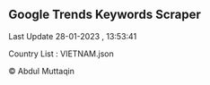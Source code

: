 

## Google Trends Keywords Scraper 
 
Last Update 28-01-2023 , 13:53:41

Country List :
VIETNAM.json



© Abdul Muttaqin 
